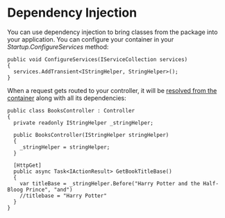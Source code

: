 # Dependency Injection

You can use dependency injection to bring classes from the package into your application.  You can configure your container in your _Startup.ConfigureServices_ method:

```aspnet
public void ConfigureServices(IServiceCollection services) 
{
  services.AddTransient<IStringHelper, StringHelper>();
}
```

When a request gets routed to your controller, it will be [resolved from the container](https://github.com/aspnet/Mvc/blob/eeac99985a61e75ca48e620f0371e16df018d6d7/src/Microsoft.AspNetCore.Mvc.Core/Controllers/ServiceBasedControllerActivator.cs#L16-L26) along with all its dependencies:

```aspnet
public class BooksController : Controller 
{
  private readonly IStringHelper _stringHelper;
  
  public BooksController(IStringHelper stringHelper) 
  {
    _stringHelper = stringHelper;
  }
 
  [HttpGet]
  public async Task<IActionResult> GetBookTitleBase() 
  {
    var titleBase = _stringHelper.Before("Harry Potter and the Half-Bloog Prince", "and")
    //titlebase = "Harry Potter"
  }
}
```

